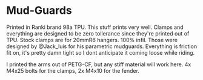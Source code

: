 # Mud-Guards

Printed in Ranki brand 98a TPU. This stuff prints very well. Clamps and everything are designed to be zero tollerance since they're printed out of TPU. Stock clamps are for 20mmR6 hangers. 100% infil. Those were designed by @Jack_luis for his parametric mudguards. Everything is friction fit on, it's pretty damn tight so I dont anticipate it coming loose while riding. 

I printed the arms out of PETG-CF, but any stiff material will work here. 4x M4x25 bolts for the clamps, 2x M4x10 for the fender. 

